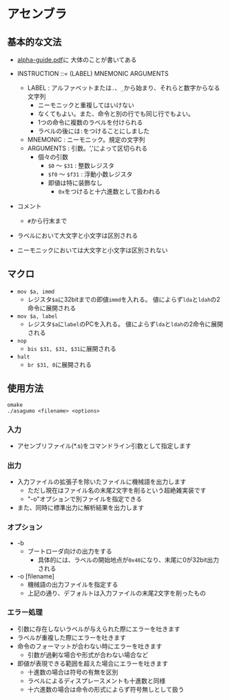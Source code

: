 # アセンブラ

## 基本的な文法
* [alpha-guide.pdf](http://www.cs.cmu.edu/afs/cs/academic/class/15213-f98/doc/alpha-guide.pdf)に
  大体のことが書いてある

* INSTRUCTION ::= (LABEL) MNEMONIC ARGUMENTS
  * LABEL : アルファベットまたは`.`、`_`から始まり、それらと数字からなる文字列
    * ニーモニックと重複してはいけない
    * なくてもよい。また、命令と別の行でも同じ行でもよい。
    * 1つの命令に複数のラベルを付けられる
    * ラベルの後には`:`をつけることにしました
  * MNEMONIC : ニーモニック。規定の文字列
  * ARGUMENTS : 引数。','によって区切られる
    * 個々の引数
      * `$0` 〜 `$31`  : 整数レジスタ
      * `$f0` 〜 `$f31` : 浮動小数レジスタ
      * 即値は特に装飾なし
        * `0x`をつけると十六進数として扱われる

* コメント
  * `#`から行末まで

* ラベルにおいて大文字と小文字は区別される

* ニーモニックにおいては大文字と小文字は区別されない

## マクロ
* `mov $a, immd`
  * レジスタ`$a`に32bitまでの即値`immd`を入れる。
    値によらず`lda`と`ldah`の2命令に展開される
* `mov $a, label`
  * レジスタ`$a`に`label`のPCを入れる。
    値によらず`lda`と`ldah`の2命令に展開される
* `nop`
  * `bis $31, $31, $31`に展開される
* `halt`
  * `br $31, 0`に展開される

## 使用方法

```
omake
./asagumo <filename> <options>
```

### 入力
* アセンブリファイル(*.s)をコマンドライン引数として指定します

### 出力
* 入力ファイルの拡張子を除いたファイルに機械語を出力します
  * ただし現在はファイル名の末尾2文字を削るという超絶雑実装です
  * "-o"オプションで別ファイルを指定できる
* また、同時に標準出力に解析結果を出力します

### オプション
* -b
  * ブートローダ向けの出力をする
    * 具体的には、ラベルの開始地点が`0x40`になり、末尾に0が32bit出力される
* -o [filename]
  * 機械語の出力ファイルを指定する
  * 上記の通り、デフォルトは入力ファイルの末尾2文字を削ったもの

### エラー処理
* 引数に存在しないラベルが与えられた際にエラーを吐きます
* ラベルが重複した際にエラーを吐きます
* 命令のフォーマットが合わない時にエラーを吐きます
  * 引数が過剰な場合や形式が合わない場合など
* 即値が表現できる範囲を超えた場合にエラーを吐きます
  * 十進数の場合は符号の有無を区別
  * ラベルによるディスプレースメントも十進数と同様
  * 十六進数の場合は命令の形式によらず符号無しとして扱う
